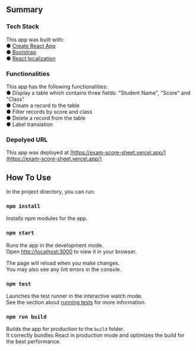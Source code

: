 ## Summary

### Tech Stack

This app was built with:\
●	[Create React App](https://github.com/facebook/create-react-app)\
●	[Bootstrap](https://getbootstrap.com/)\
●	[React localization](https://www.npmjs.com/package/react-localization)

### Functionalities

This app has the following functionalities:\
●	Display a table which contains three fields: "Student Name", "Score" and "Class"\
●	Create a record to the table\
●	Filter records by score and class\
●	Delete a record from the table\
●	Label translation

### Depolyed URL

This app was deployed at [https://exam-score-sheet.vercel.app/](https://exam-score-sheet.vercel.app/)

## How To Use

In the project directory, you can run:

### `npm install`

Installs npm modules for the app.

### `npm start`

Runs the app in the development mode.\
Open [http://localhost:3000](http://localhost:3000) to view it in your browser.

The page will reload when you make changes.\
You may also see any lint errors in the console.

### `npm test`

Launches the test runner in the interactive watch mode.\
See the section about [running tests](https://facebook.github.io/create-react-app/docs/running-tests) for more information.

### `npm run build`

Builds the app for production to the `build` folder.\
It correctly bundles React in production mode and optimizes the build for the best performance.
